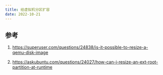 ```yaml
---
title: 给虚拟机分区扩容 
date: 2022-10-21
---
```


## 参考

1. https://superuser.com/questions/24838/is-it-possible-to-resize-a-qemu-disk-image

2. https://askubuntu.com/questions/24027/how-can-i-resize-an-ext-root-partition-at-runtime

